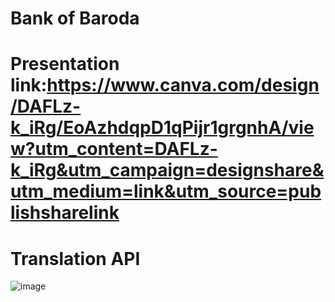 # Bank of Baroda
# Presentation link:https://www.canva.com/design/DAFLz-k_iRg/EoAzhdqpD1qPijr1grgnhA/view?utm_content=DAFLz-k_iRg&utm_campaign=designshare&utm_medium=link&utm_source=publishsharelink
# Translation API
![image](https://user-images.githubusercontent.com/113971513/191300119-c24ba784-ec04-46ec-a8eb-0d1f867dd7ca.png)


